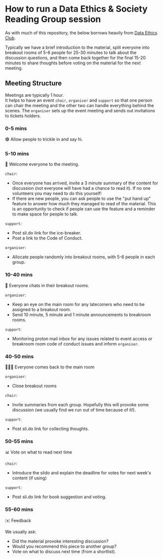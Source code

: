 # How to run a Data Ethics & Society Reading Group session

As with much of this repository, the below borrows heavily from [Data Ethics Club](https://github.com/very-good-science/data-ethics-club).

Typically we have a brief introduction to the material, split everyone into breakout rooms of 5-6 people for 25-30 minutes to talk about the discussion questions, and then come back together for the final 15-20 minutes to share thoughts before voting on the material for the next meeting.

## Meeting Structure

Meetings are typically 1 hour.  
It helps to have an event `chair`, `organiser` and `support` so that one person can chair the meeting and the other two can handle everything behind the scenes. The `organiser` sets up the event meeting and sends out invitations to tickets holders.
  
### 0-5 mins

  🟢 Allow people to trickle in and say hi.

### 5-10 mins

👋 Welcome everyone to the meeting.

`chair`:

- Once everyone has arrived, invite a 3 minute summary of the content for discussion (not everyone will have had a chance to read it). If no one volunteers you may need to do this yourself!
- If there are new people, you can ask people to use the "put hand up" feature to answer how much they managed to read of the material. This is an opportunity to check if people can use the feature and a reminder to make space for people to talk.

`support`:

- Post sli.do link for the ice-breaker.
- Post a link to the Code of Conduct.

`organiser`:

- Allocate people randomly into breakout rooms, with 5-6 people in each group.

### 10-40 mins

💬 Everyone chats in their breakout rooms.

`organiser`:

 - Keep an eye on the main room for any latecomers who need to be assigned to a breakout room.
 - Send 10 minute, 5 minute and 1 minute announcements to breakroom rooms.

`support`:

- Monitoring proton mail inbox for any issues related to event access or breakroom room code of conduct issues and inform `organiser`.  

### 40-50 mins

💬💬💬 Everyone comes back to the main room  

`organiser`:

- Close breakout rooms

`chair`:

- Invite summaries from each group. Hopefully this will provoke some discussion (we usually find we run out of time because of it!).

`support`:

- Post sli.do link for collecting thoughts.

### 50-55 mins

📊 Vote on what to read next time

`chair`:

- Introduce the slido and explain the deadline for votes for next week's content (if using)

`support`:

- Post sli.do link for book suggestion and voting.

### 55-60 mins

✉️ Feedback

We usually ask:  

- Did the material provoke interesting discussion?
- Would you recommend this piece to another group?  
- Vote on what to discuss next time (from a shortlist).

